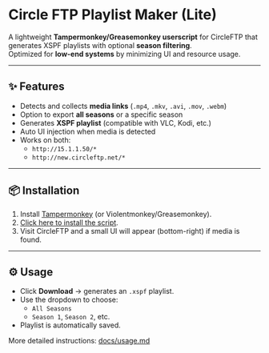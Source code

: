 # Circle FTP Playlist Maker (Lite)

A lightweight **Tampermonkey/Greasemonkey userscript** for CircleFTP that generates XSPF playlists with optional **season filtering**.  
Optimized for **low-end systems** by minimizing UI and resource usage.  

---

## ✨ Features
- Detects and collects **media links** (`.mp4`, `.mkv`, `.avi`, `.mov`, `.webm`)
- Option to export **all seasons** or a specific season
- Generates **XSPF playlist** (compatible with VLC, Kodi, etc.)
- Auto UI injection when media is detected
- Works on both:
  - `http://15.1.1.50/*`
  - `http://new.circleftp.net/*`

---

## 📦 Installation
1. Install [Tampermonkey](https://www.tampermonkey.net/) (or Violentmonkey/Greasemonkey).
2. [Click here to install the script](userscript/circle-ftp-playlist-maker-lite.user.js?raw=1).
3. Visit CircleFTP and a small UI will appear (bottom-right) if media is found.

---

## ⚙️ Usage
- Click **Download** → generates an `.xspf` playlist.
- Use the dropdown to choose:
  - `All Seasons`
  - `Season 1`, `Season 2`, etc.
- Playlist is automatically saved.

More detailed instructions: [docs/usage.md](docs/usage.md)
